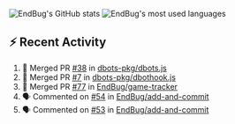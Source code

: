 ![EndBug's GitHub stats](https://github-readme-stats.vercel.app/api?username=endbug&show_icons=true)
![EndBug's most used languages](https://github-readme-stats.vercel.app/api/top-langs/?username=endbug&layout=compact)

## ⚡ Recent Activity

<!--START_SECTION:activity-->
1. 🎉 Merged PR [#38](https://github.com//dbots-pkg/dbots.js/pull/38) in [dbots-pkg/dbots.js](https://github.com//dbots-pkg/dbots.js)
2. 🎉 Merged PR [#7](https://github.com//dbots-pkg/dbothook.js/pull/7) in [dbots-pkg/dbothook.js](https://github.com//dbots-pkg/dbothook.js)
3. 🎉 Merged PR [#77](https://github.com//EndBug/game-tracker/pull/77) in [EndBug/game-tracker](https://github.com//EndBug/game-tracker)
4. 🗣 Commented on [#54](https://github.com//EndBug/add-and-commit/issues/54) in [EndBug/add-and-commit](https://github.com//EndBug/add-and-commit)
5. 🗣 Commented on [#53](https://github.com//EndBug/add-and-commit/issues/53) in [EndBug/add-and-commit](https://github.com//EndBug/add-and-commit)
<!--END_SECTION:activity-->

<!--
**EndBug/EndBug** is a ✨ _special_ ✨ repository because its `README.md` (this file) appears on your GitHub profile.

Here are some ideas to get you started:

- 🔭 I’m currently working on ...
- 🌱 I’m currently learning ...
- 👯 I’m looking to collaborate on ...
- 🤔 I’m looking for help with ...
- 💬 Ask me about ...
- 📫 How to reach me: ...
- 😄 Pronouns: ...
- ⚡ Fun fact: ...
-->
